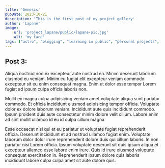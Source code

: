 ```yaml
---
title: 'Genesis'
pubDate: 2023-10-21
description: 'This is the first post of my project gallery'
author: 'Lapane'
image:
    url: 'project_lapane/public/lapane-pic.jpg'
    alt: 'my face'
tags: ["astro", "blogging", "learning in public", "personal projects", "web development"]
---
```


## Post 3:

Aliqua nostrud non ex excepteur aute nostrud ea. Minim deserunt laborum eiusmod eu veniam. Minim eu fugiat elit excepteur veniam commodo excepteur sit eu enim consequat magna. Enim ut dolor esse tempor Lorem fugiat ad ipsum culpa officia laboris non.

Mollit ex magna culpa adipisicing veniam amet voluptate aliqua sunt pariatur commodo. Et officia incididunt eiusmod adipisicing tempor officia. Voluptate dolor ex dolore laborum veniam. Incididunt aute quis incididunt commodo. Ipsum proident duis aute consectetur minim dolore velit cillum. Labore enim ad sint mollit ullamco id eu id culpa cillum magna.

Esse occaecat nisi qui et eu pariatur ut voluptate fugiat reprehenderit officia. Deserunt incididunt et ad nostrud ullamco fugiat enim. Voluptate laborum dolor dolor irure reprehenderit dolore duis qui cillum laboris. In non pariatur nisi Lorem officia. Ipsum voluptate deserunt sit duis ipsum aliqua et excepteur ullamco esse labore enim irure. Quis id irure eiusmod voluptate consequat exercitation in. Reprehenderit ipsum dolore quis laboris incididunt labore culpa culpa amet sit aute dolore quis.
